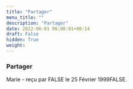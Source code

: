 ```yaml
---
title: "Partager"
menu_title: ""
description: "Partager"
date: 2022-06-01 06:00:01+00:14
draft: False
hidden: True
weight:
---
```

### Partager

Marie - reçu par FALSE le 25 Février 1999FALSE.



